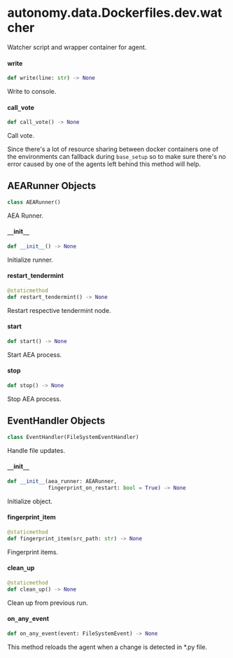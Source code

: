 <a id="autonomy.data.Dockerfiles.dev.watcher"></a>

# autonomy.data.Dockerfiles.dev.watcher

Watcher script and wrapper container for agent.

<a id="autonomy.data.Dockerfiles.dev.watcher.write"></a>

#### write

```python
def write(line: str) -> None
```

Write to console.

<a id="autonomy.data.Dockerfiles.dev.watcher.call_vote"></a>

#### call`_`vote

```python
def call_vote() -> None
```

Call vote.

Since there's a lot of resource sharing between docker containers one of the
environments can fallback during `base_setup` so to make sure there's no error
caused by one of the agents left behind this method will help.

<a id="autonomy.data.Dockerfiles.dev.watcher.AEARunner"></a>

## AEARunner Objects

```python
class AEARunner()
```

AEA Runner.

<a id="autonomy.data.Dockerfiles.dev.watcher.AEARunner.__init__"></a>

#### `__`init`__`

```python
def __init__() -> None
```

Initialize runner.

<a id="autonomy.data.Dockerfiles.dev.watcher.AEARunner.restart_tendermint"></a>

#### restart`_`tendermint

```python
@staticmethod
def restart_tendermint() -> None
```

Restart respective tendermint node.

<a id="autonomy.data.Dockerfiles.dev.watcher.AEARunner.start"></a>

#### start

```python
def start() -> None
```

Start AEA process.

<a id="autonomy.data.Dockerfiles.dev.watcher.AEARunner.stop"></a>

#### stop

```python
def stop() -> None
```

Stop AEA process.

<a id="autonomy.data.Dockerfiles.dev.watcher.EventHandler"></a>

## EventHandler Objects

```python
class EventHandler(FileSystemEventHandler)
```

Handle file updates.

<a id="autonomy.data.Dockerfiles.dev.watcher.EventHandler.__init__"></a>

#### `__`init`__`

```python
def __init__(aea_runner: AEARunner,
             fingerprint_on_restart: bool = True) -> None
```

Initialize object.

<a id="autonomy.data.Dockerfiles.dev.watcher.EventHandler.fingerprint_item"></a>

#### fingerprint`_`item

```python
@staticmethod
def fingerprint_item(src_path: str) -> None
```

Fingerprint items.

<a id="autonomy.data.Dockerfiles.dev.watcher.EventHandler.clean_up"></a>

#### clean`_`up

```python
@staticmethod
def clean_up() -> None
```

Clean up from previous run.

<a id="autonomy.data.Dockerfiles.dev.watcher.EventHandler.on_any_event"></a>

#### on`_`any`_`event

```python
def on_any_event(event: FileSystemEvent) -> None
```

This method reloads the agent when a change is detected in *.py file.

